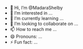 - 👋 Hi, I’m @MadaraShelby
- 👀 I’m interested in ...
- 🌱 I’m currently learning ...
- 💞️ I’m looking to collaborate on ...
- 📫 How to reach me ...
- 😄 Pronouns: ...
- ⚡ Fun fact: ...

<!---
MadaraShelby/MadaraShelby is a ✨ special ✨ repository because its `README.md` (this file) appears on your GitHub profile.
You can click the Preview link to take a look at your changes.
--->
